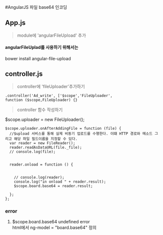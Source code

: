 #AngularJS 파일 base64 인코딩

## App.js
> module에 'angularFileUpload' 추가

#### angularFileUplad를 사용하기 위해서는 
bower install angular-file-upload 


## controller.js
> controller에 'fileUploader'추가하기

	.controller('Ad_write', ['$scope','FileUploader',
	function ($scope,FileUploader) {}
	
> controller 함수 작성하기

  $scope.uploader = new FileUploader();

    $scope.uploader.onAfterAddingFile = function (file) {
      //$upload 서비스를 통해 실제 비동기 업로드를 수행한다. 이떄 HTTP 경로와 메소드 그리고 해당 파일 필드이름을 지정할 수 있다.
      var reader = new FileReader();
      reader.readAsDataURL(file._file);
      // console.log(file);


      reader.onload = function () {


        // console.log(reader);
        console.log("in onload " + reader.result);
        $scope.board.base64 = reader.result;

      };
    };

### error
1. $scope.board.base64 undefined error
<br> html에서 ng-model = "board.base64" 정의